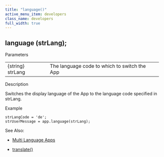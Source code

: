 ```yaml
---
title: "language()"
active_menu_item: developers
class_name: developers
full_width: true
---
```



## language (strLang);

Parameters

<table>
<tr>
<td width="170">
{string} strLang

</td>
<td width="1">
</td>
<td width="710">
The language code to which to switch the App

</td>
</tr>
</table>

Description

Switches the display language of the App to the language code specified in strLang.

Example

    strLangCode = 'de';
    strUserMessage = app.language(strLang);
   

See Also:

 - [Multi Language Apps](../../../product-guide/advanced-features/multi-language-apps/index.htm)

 - [translate()](translate.htm)

